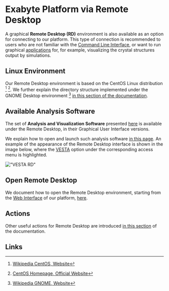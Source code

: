 # Exabyte Platform via Remote Desktop

A graphical **Remote Desktop (RD)** environment is also available as an option for connecting to our platform. This type of connection is recommended to users who are not familiar with the [Command Line Interface](../cli/overview.md), or want to run graphical [applications](../software-directory/overview.md) for, for example, visualizing the crystal structures output by simulations.

## Linux Environment

Our Remote Desktop environment is based on the CentOS Linux distribution [^1] [^2]. We further explain the directory structure implemented under the GNOME Desktop environment [^3] [in this section of the documentation](../data-on-disk/directories.md).

## Available Analysis Software

The set of **Analysis and Visualization Software** presented [here](../software-directory/analysis/overview.md) is available under the Remote Desktop, in their Graphical User Interface versions. 

We explain how to open and launch such analysis software [in this page](actions-rd/open-app.md). An example of the appearance of the Remote Desktop interface is shown in the image below, where the [VESTA](../software-directory/analysis/vesta.md) option under the corresponding access menu is highlighted.

!["VESTA RD"](../images/remote-connection/vesta-rd.png "VESTA RD")

## Open Remote Desktop

We document how to open the Remote Desktop environment, starting from the [Web Interface](../ui/overview.md) of our platform, [here](actions/open-desktop.md).

## Actions

Other useful actions for Remote Desktop are introduced [in this section](actions/overview.md) of the documentation.

## Links

[^1]: [Wikipedia CentOS, Website](https://en.wikipedia.org/wiki/CentOS)

[^2]: [CentOS Homepage, Official Website](https://www.centos.org/)

[^3]: [Wikipedia GNOME, Website](https://en.wikipedia.org/wiki/GNOME)
